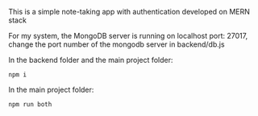 This is a simple note-taking app with authentication developed on MERN stack

For my system, the MongoDB server is running on localhost port: 27017, change the port number of the mongodb server in backend/db.js 

In the backend folder and the main project folder:
```
npm i
```

In the main project folder:
```
npm run both
```
